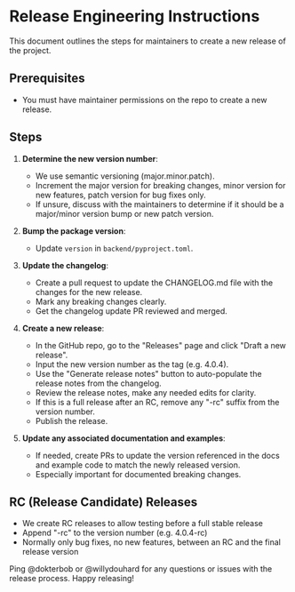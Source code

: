 # Release Engineering Instructions

This document outlines the steps for maintainers to create a new release of the project.

## Prerequisites

- You must have maintainer permissions on the repo to create a new release.

## Steps

1. **Determine the new version number**:

   - We use semantic versioning (major.minor.patch).
   - Increment the major version for breaking changes, minor version for new features, patch version for bug fixes only.
   - If unsure, discuss with the maintainers to determine if it should be a major/minor version bump or new patch version.

2. **Bump the package version**:

   - Update `version` in `backend/pyproject.toml`.

3. **Update the changelog**:

   - Create a pull request to update the CHANGELOG.md file with the changes for the new release.
   - Mark any breaking changes clearly.
   - Get the changelog update PR reviewed and merged.

4. **Create a new release**:

   - In the GitHub repo, go to the "Releases" page and click "Draft a new release".
   - Input the new version number as the tag (e.g. 4.0.4).
   - Use the "Generate release notes" button to auto-populate the release notes from the changelog.
   - Review the release notes, make any needed edits for clarity.
   - If this is a full release after an RC, remove any "-rc" suffix from the version number.
   - Publish the release.

5. **Update any associated documentation and examples**:
   - If needed, create PRs to update the version referenced in the docs and example code to match the newly released version.
   - Especially important for documented breaking changes.

## RC (Release Candidate) Releases

- We create RC releases to allow testing before a full stable release
- Append "-rc" to the version number (e.g. 4.0.4-rc)
- Normally only bug fixes, no new features, between an RC and the final release version

Ping @dokterbob or @willydouhard for any questions or issues with the release process. Happy releasing!
